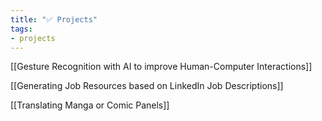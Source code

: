 ```yaml
---
title: "✅ Projects"
tags:
- projects
---
```

[[Gesture Recognition with AI to improve Human-Computer Interactions]]

[[Generating Job Resources based on LinkedIn Job Descriptions]]

[[Translating Manga or Comic Panels]]
